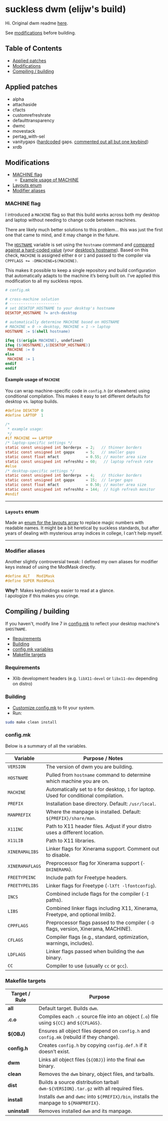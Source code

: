 # suckless dwm (elijw's build)

Hi. Original dwm readme [here](README.original).

See [modifications](#modifications) before building.

## Table of Contents

* [Applied patches](#applied-patches)
* [Modifications](#modifications)
* [Compiling / building](#compiling--building)

## Applied patches

* alpha
* attachaside
* cfacts
* customrefreshrate
* defaulttransparency
* dwmc
* movestack
* pertag\_with-sel
* vanitygaps ([hardcoded](https://github.com/elijw/dwm/blob/3dec9494ef641e72405a5a60ca2d62bdc54ecd87/config.def.h#L23-L30) gaps. [commented out all but one keybind](https://github.com/elijw/dwm/blob/3dec9494ef641e72405a5a60ca2d62bdc54ecd87/config.def.h#L176-L191))
* xrdb  

## Modifications  

* [MACHINE flag](#machine-flag)
  * [Example usage of MACHINE](#example-usage-of-machine)
* [Layouts enum](#layouts-enum)
* [Modifier aliases](#modifier-aliases)

### MACHINE flag

I introduced a `MACHINE` flag so that this build works across both my desktop and laptop without needing to change code between machines.

There are likely much better solutions to this problem... this was just the first one that came to mind, and it may change in the future.

The [`HOSTNAME`](https://github.com/elijw/dwm/blob/3dec9494ef641e72405a5a60ca2d62bdc54ecd87/config.mk#L11) variable is set using the `hostname` command and [compared against a hard-coded value](https://github.com/elijw/dwm/blob/3dec9494ef641e72405a5a60ca2d62bdc54ecd87/config.mk#L13-L19) (your [desktop’s hostname](https://github.com/elijw/dwm/blob/3dec9494ef641e72405a5a60ca2d62bdc54ecd87/config.mk#L7)). Based on this check, `MACHINE` is assigned either `0` or `1` and passed to the compiler via `CPPFLAGS += -DMACHINE=$(MACHINE)`.

This makes it possible to keep a single repository and build configuration that automatically adapts to the machine it’s being built on. I’ve applied this modification to all my suckless repos.

```mk
# config.mk

# cross-machine solution
# ----------------------
# set DESKTOP_HOSTNAME to your desktop's hostname
DESKTOP_HOSTNAME ?= arch-desktop

# automatically determine MACHINE based on HOSTNAME
# MACHINE = 0 -> desktop, MACHINE = 1 -> laptop
HOSTNAME := $(shell hostname)

ifeq ($(origin MACHINE), undefined)
ifeq ($(HOSTNAME),$(DESKTOP_HOSTNAME))
 MACHINE := 0
else
 MACHINE := 1
endif
endif
```

#### Example usage of `MACHINE`

You can wrap machine-specific code in `config.h` (or elsewhere) using conditional compilation.
This makes it easy to set different defaults for desktop vs. laptop builds.

```c
#define DESKTOP 0
#define LAPTOP  1

/*
 * example usage:
 */
#if MACHINE == LAPTOP
/* laptop-specific settings */
static const unsigned int borderpx  = 2;   // thinner borders
static const unsigned int gappx     = 5;   // smaller gaps
static const float mfact            = 0.55; // master area size
static const unsigned int refreshhz = 60;   // laptop refresh rate
#else
/* desktop-specific settings */
static const unsigned int borderpx  = 4;   // thicker borders
static const unsigned int gappx     = 15;  // larger gaps
static const float mfact            = 0.50; // master area size
static const unsigned int refreshhz = 144;  // high refresh monitor
#endif
```
---  
### `Layouts` enum  

Made an [enum for the layouts array](https://github.com/elijw/dwm/blob/0c8e46f8990d08b26f101e47ca50908c2ebc1045/config.def.h#L90-L107) to replace magic numbers with readable names. It might be a bit heretical by suckless standards, but after years of dealing with mysterious array indices in college, I can’t help myself.  

---  

### Modifier aliases  

Another slightly controversial tweak: I defined my own aliases for modifier keys instead of using the ModMask directly.
```c
#define ALT   Mod1Mask
#define SUPER Mod4Mask
```
**Why?**: Makes keybindings  easier to read at a glance.  
I apologize if this makes you cringe.  

## Compiling / building

If you haven't, modify line 7 in [config.mk](https://github.com/elijw/dwm/blob/3dec9494ef641e72405a5a60ca2d62bdc54ecd87/config.mk#L7) to reflect your desktop machine's `$HOSTNAME`.

* [Requirements](#requirements)
* [Building](#building)
* [config.mk variables](#configmk)
* [Makefile targets](#makefile-targets)

### Requirements

* Xlib development headers (e.g. `libX11-devel` or `libx11-dev` depending on distro)

### Building

* [Customize config.mk](#configmk) to fit your system.
* Run:

```sh
sudo make clean install
```

### config.mk

Below is a summary of all the variables.

| Variable        | Purpose / Notes                                                                         |
| --------------- | --------------------------------------------------------------------------------------- |
| `VERSION`       | The version of dwm you are building.                                                    |
| `HOSTNAME`      | Pulled from `hostname` command to determine which machine you are on.                   |
| `MACHINE`       | Automatically set to `0` for desktop, `1` for laptop. Used for conditional compilation. |
| `PREFIX`        | Installation base directory. Default: `/usr/local`.                                     |
| `MANPREFIX`     | Where the manpage is installed. Default: `${PREFIX}/share/man`.                         |
| `X11INC`        | Path to X11 header files. Adjust if your distro uses a different location.              |
| `X11LIB`        | Path to X11 libraries.                                                                  |
| `XINERAMALIBS`  | Linker flags for Xinerama support. Comment out to disable.                              |
| `XINERAMAFLAGS` | Preprocessor flag for Xinerama support (`-DXINERAMA`).                                  |
| `FREETYPEINC`   | Include path for Freetype headers.                                                      |
| `FREETYPELIBS`  | Linker flags for Freetype (`-lXft -lfontconfig`).                                       |
| `INCS`          | Combined include flags for the compiler (`-I` paths).                                   |
| `LIBS`          | Combined linker flags including X11, Xinerama, Freetype, and optional Imlib2.           |
| `CPPFLAGS`      | Preprocessor flags passed to the compiler (`-D` flags, version, Xinerama, MACHINE).     |
| `CFLAGS`        | Compiler flags (e.g., standard, optimization, warnings, includes).                      |
| `LDFLAGS`       | Linker flags passed when building the `dwm` binary.                                     |
| `CC`            | Compiler to use (usually `cc` or `gcc`).                                                |

### Makefile targets

| Target / Rule | Purpose                                                                                  |
| ------------- | ---------------------------------------------------------------------------------------- |
| **all**       | Default target. Builds `dwm`.                                                            |
| **.c.o**      | Compiles each `.c` source file into an object (`.o`) file using `${CC}` and `${CFLAGS}`. |
| **\${OBJ}**   | Ensures all object files depend on `config.h` and `config.mk` (rebuild if they change).  |
| **config.h**  | Creates `config.h` by copying `config.def.h` if it doesn’t exist.                        |
| **dwm**       | Links all object files (`${OBJ}`) into the final `dwm` binary.                           |
| **clean**     | Removes the `dwm` binary, object files, and tarballs.                                    |
| **dist**      | Builds a source distribution tarball `dwm-${VERSION}.tar.gz` with all required files.    |
| **install**   | Installs `dwm` and `dwmc` into `${PREFIX}/bin`, installs the manpage to `${MANPREFIX}`.  |
| **uninstall** | Removes installed `dwm` and its manpage.                                                 |

